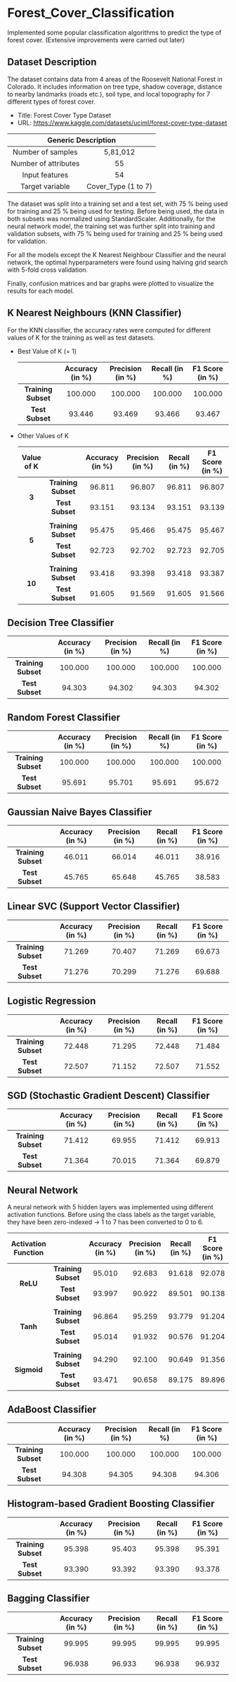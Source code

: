 # Forest_Cover_Classification
Implemented some popular classification algorithms to predict the type of forest cover. (Extensive improvements were carried out later)

## Dataset Description
The dataset contains data from 4 areas of the Roosevelt National Forest in Colorado. It includes information on tree type, shadow coverage, distance to nearby landmarks (roads etc.), soil type, and local topography for 7 different types of forest cover.
* Title: Forest Cover Type Dataset
* URL: https://www.kaggle.com/datasets/uciml/forest-cover-type-dataset
<table>
<thead>
  <tr>
    <th align="center" colspan="2">Generic Description</th>
  </tr>
</thead>
<tbody>
  <tr>
    <td align="center">Number of samples</td>
    <td align="center">5,81,012</td>
  </tr>
  <tr>
    <td align="center">Number of attributes</td>
    <td align="center">55</td>
  </tr>
  <tr>
    <td align="center">Input features</td>
    <td align="center">54</td>
  </tr>
  <tr>
    <td align="center">Target variable</td>
    <td align="center">Cover_Type (1 to 7)</td>
  </tr>
</tbody>
</table>

The dataset was split into a training set and a test set, with 75 % being used for training and 25 % being used for testing. Before being used, the data in both subsets was normalized using StandardScaler. Additionally, for the neural network model, the training set was further split into training and validation subsets, with 75 % being used for training and 25 % being used for validation.

For all the models except the K Nearest Neighbour Classifier and the neural network, the optimal hyperparameters were found using halving grid search with 5-fold cross validation.

Finally, confusion matrices and bar graphs were plotted to visualize the results for each model.

## K Nearest Neighbours (KNN Classifier)
For the KNN classifier, the accuracy rates were computed for different values of K for the training as well as test datasets.
* Best Value of K (= 1)
  <table>
  <thead>
    <tr>
      <th align="center"></th>
      <th align="center">Accuracy (in %)</th>
      <th align="center">Precision (in %)</th>
      <th align="center">Recall (in %)</th>
      <th align="center">F1 Score (in %)</th>
    </tr>
  </thead>
  <tbody>
    <tr>
      <td align="center"><strong>Training Subset</strong></td>
      <td align="center">100.000</td>
      <td align="center">100.000</td>
      <td align="center">100.000</td>
      <td align="center">100.000</td>
    </tr>
    <tr>
      <td align="center"><strong>Test Subset</strong></td>
      <td align="center">93.446</td>
      <td align="center">93.469</td>
      <td align="center">93.466</td>
      <td align="center">93.467</td>
    </tr>
  </tbody>
  </table>

* Other Values of K
  <table>
  <thead>
    <tr>
      <th align="center">Value of K</th>
      <th align="center"></th>
      <th align="center">Accuracy (in %)</th>
      <th align="center">Precision (in %)</th>
      <th align="center">Recall (in %)</th>
      <th align="center">F1 Score (in %)</th>
    </tr>
  </thead>
  <tbody>
    <tr>
      <td align="center" rowspan="2"><strong>3</strong></td>
      <td align="center"><strong>Training Subset</strong></td>
      <td align="center">96.811</td>
      <td align="center">96.807</td>
      <td align="center">96.811</td>
      <td align="center">96.807</td>
    </tr>
    <tr>
      <td align="center"><strong>Test Subset</strong></td>
      <td align="center">93.151</td>
      <td align="center">93.134</td>
      <td align="center">93.151</td>
      <td align="center">93.139</td>
    </tr>
    <tr>
      <td align="center" colspan="6"></td>
    </tr>
    <tr>
      <td align="center" rowspan="2"><strong>5</strong></td>
      <td align="center"><strong>Training Subset</strong></td>
      <td align="center">95.475</td>
      <td align="center">95.466</td>
      <td align="center">95.475</td>
      <td align="center">95.467</td>
    </tr>
    <tr>
      <td align="center"><strong>Test Subset</strong></td>
      <td align="center">92.723</td>
      <td align="center">92.702</td>
      <td align="center">92.723</td>
      <td align="center">92.705</td>
    </tr>
    <tr>
      <td align="center" colspan="6"></td>
    </tr>
    <tr>
      <td align="center" rowspan="2"><strong>10</strong></td>
      <td align="center"><strong>Training Subset</strong></td>
      <td align="center">93.418</td>
      <td align="center">93.398</td>
      <td align="center">93.418</td>
      <td align="center">93.387</td>
    </tr>
    <tr>
      <td align="center"><strong>Test Subset</strong></td>
      <td align="center">91.605</td>
      <td align="center">91.569</td>
      <td align="center">91.605</td>
      <td align="center">91.566</td>
    </tr>
  </tbody>
  </table>

## Decision Tree Classifier
  <table>
  <thead>
    <tr>
      <th align="center"></th>
      <th align="center">Accuracy (in %)</th>
      <th align="center">Precision (in %)</th>
      <th align="center">Recall (in %)</th>
      <th align="center">F1 Score (in %)</th>
    </tr>
  </thead>
  <tbody>
    <tr>
      <td align="center"><strong>Training Subset</strong></td>
      <td align="center">100.000</td>
      <td align="center">100.000</td>
      <td align="center">100.000</td>
      <td align="center">100.000</td>
    </tr>
    <tr>
      <td align="center"><strong>Test Subset</strong></td>
      <td align="center">94.303</td>
      <td align="center">94.302</td>
      <td align="center">94.303</td>
      <td align="center">94.302</td>
    </tr>
  </tbody>
  </table>

## Random Forest Classifier
  <table>
  <thead>
    <tr>
      <th align="center"></th>
      <th align="center">Accuracy (in %)</th>
      <th align="center">Precision (in %)</th>
      <th align="center">Recall (in %)</th>
      <th align="center">F1 Score (in %)</th>
    </tr>
  </thead>
  <tbody>
    <tr>
      <td align="center"><strong>Training Subset</strong></td>
      <td align="center">100.000</td>
      <td align="center">100.000</td>
      <td align="center">100.000</td>
      <td align="center">100.000</td>
    </tr>
    <tr>
      <td align="center"><strong>Test Subset</strong></td>
      <td align="center">95.691</td>
      <td align="center">95.701</td>
      <td align="center">95.691</td>
      <td align="center">95.672</td>
    </tr>
  </tbody>
  </table>

## Gaussian Naive Bayes Classifier
  <table>
  <thead>
    <tr>
      <th align="center"></th>
      <th align="center">Accuracy (in %)</th>
      <th align="center">Precision (in %)</th>
      <th align="center">Recall (in %)</th>
      <th align="center">F1 Score (in %)</th>
    </tr>
  </thead>
  <tbody>
    <tr>
      <td align="center"><strong>Training Subset</strong></td>
      <td align="center">46.011</td>
      <td align="center">66.014</td>
      <td align="center">46.011</td>
      <td align="center">38.916</td>
    </tr>
    <tr>
      <td align="center"><strong>Test Subset</strong></td>
      <td align="center">45.765</td>
      <td align="center">65.648</td>
      <td align="center">45.765</td>
      <td align="center">38.583</td>
    </tr>
  </tbody>
  </table>

## Linear SVC (Support Vector Classifier)
  <table>
  <thead>
    <tr>
      <th align="center"></th>
      <th align="center">Accuracy (in %)</th>
      <th align="center">Precision (in %)</th>
      <th align="center">Recall (in %)</th>
      <th align="center">F1 Score (in %)</th>
    </tr>
  </thead>
  <tbody>
    <tr>
      <td align="center"><strong>Training Subset</strong></td>
      <td align="center">71.269</td>
      <td align="center">70.407</td>
      <td align="center">71.269</td>
      <td align="center">69.673</td>
    </tr>
    <tr>
      <td align="center"><strong>Test Subset</strong></td>
      <td align="center">71.276</td>
      <td align="center">70.299</td>
      <td align="center">71.276</td>
      <td align="center">69.688</td>
    </tr>
  </tbody>
  </table>

## Logistic Regression
  <table>
  <thead>
    <tr>
      <th align="center"></th>
      <th align="center">Accuracy (in %)</th>
      <th align="center">Precision (in %)</th>
      <th align="center">Recall (in %)</th>
      <th align="center">F1 Score (in %)</th>
    </tr>
  </thead>
  <tbody>
    <tr>
      <td align="center"><strong>Training Subset</strong></td>
      <td align="center">72.448</td>
      <td align="center">71.295</td>
      <td align="center">72.448</td>
      <td align="center">71.484</td>
    </tr>
    <tr>
      <td align="center"><strong>Test Subset</strong></td>
      <td align="center">72.507</td>
      <td align="center">71.152</td>
      <td align="center">72.507</td>
      <td align="center">71.552</td>
    </tr>
  </tbody>
  </table>

## SGD (Stochastic Gradient Descent) Classifier
  <table>
  <thead>
    <tr>
      <th align="center"></th>
      <th align="center">Accuracy (in %)</th>
      <th align="center">Precision (in %)</th>
      <th align="center">Recall (in %)</th>
      <th align="center">F1 Score (in %)</th>
    </tr>
  </thead>
  <tbody>
    <tr>
      <td align="center"><strong>Training Subset</strong></td>
      <td align="center">71.412</td>
      <td align="center">69.955</td>
      <td align="center">71.412</td>
      <td align="center">69.913</td>
    </tr>
    <tr>
      <td align="center"><strong>Test Subset</strong></td>
      <td align="center">71.364</td>
      <td align="center">70.015</td>
      <td align="center">71.364</td>
      <td align="center">69.879</td>
    </tr>
  </tbody>
  </table>

## Neural Network
A neural network with 5 hidden layers was implemented using different activation functions. Before using the class labels as the target variable, they have been zero-indexed -> 1 to 7 has been converted to 0 to 6.
  <table>
  <thead>
    <tr>
      <th align="center">Activation Function</th>
      <th align="center"></th>
      <th align="center">Accuracy (in %)</th>
      <th align="center">Precision (in %)</th>
      <th align="center">Recall (in %)</th>
      <th align="center">F1 Score (in %)</th>
    </tr>
  </thead>
  <tbody>
    <tr>
      <td align="center" rowspan="2"><strong>ReLU</strong></td>
      <td align="center"><strong>Training Subset</strong></td>
      <td align="center">95.010</td>
      <td align="center">92.683</td>
      <td align="center">91.618</td>
      <td align="center">92.078</td>
    </tr>
    <tr>
      <td align="center"><strong>Test Subset</strong></td>
      <td align="center">93.997</td>
      <td align="center">90.922</td>
      <td align="center">89.501</td>
      <td align="center">90.138</td>
    </tr>
    <tr>
      <td align="center" colspan="6"></td>
    </tr>
    <tr>
      <td align="center" rowspan="2"><strong>Tanh</strong></td>
      <td align="center"><strong>Training Subset</strong></td>
      <td align="center">96.864</td>
      <td align="center">95.259</td>
      <td align="center">93.779</td>
      <td align="center">91.204</td>
    </tr>
    <tr>
      <td align="center"><strong>Test Subset</strong></td>
      <td align="center">95.014</td>
      <td align="center">91.932</td>
      <td align="center">90.576</td>
      <td align="center">91.204</td>
    </tr>
    <tr>
      <td align="center" colspan="6"></td>
    </tr>
    <tr>
      <td align="center" rowspan="2"><strong>Sigmoid</strong></td>
      <td align="center"><strong>Training Subset</strong></td>
      <td align="center">94.290</td>
      <td align="center">92.100</td>
      <td align="center">90.649</td>
      <td align="center">91.356</td>
    </tr>
    <tr>
      <td align="center"><strong>Test Subset</strong></td>
      <td align="center">93.471</td>
      <td align="center">90.658</td>
      <td align="center">89.175</td>
      <td align="center">89.896</td>
    </tr>
  </tbody>
  </table>

## AdaBoost Classifier
  <table>
  <thead>
    <tr>
      <th align="center"></th>
      <th align="center">Accuracy (in %)</th>
      <th align="center">Precision (in %)</th>
      <th align="center">Recall (in %)</th>
      <th align="center">F1 Score (in %)</th>
    </tr>
  </thead>
  <tbody>
    <tr>
      <td align="center"><strong>Training Subset</strong></td>
      <td align="center">100.000</td>
      <td align="center">100.000</td>
      <td align="center">100.000</td>
      <td align="center">100.000</td>
    </tr>
    <tr>
      <td align="center"><strong>Test Subset</strong></td>
      <td align="center">94.308</td>
      <td align="center">94.305</td>
      <td align="center">94.308</td>
      <td align="center">94.306</td>
    </tr>
  </tbody>
  </table>

## Histogram-based Gradient Boosting Classifier
  <table>
  <thead>
    <tr>
      <th align="center"></th>
      <th align="center">Accuracy (in %)</th>
      <th align="center">Precision (in %)</th>
      <th align="center">Recall (in %)</th>
      <th align="center">F1 Score (in %)</th>
    </tr>
  </thead>
  <tbody>
    <tr>
      <td align="center"><strong>Training Subset</strong></td>
      <td align="center">95.398</td>
      <td align="center">95.403</td>
      <td align="center">95.398</td>
      <td align="center">95.391</td>
    </tr>
    <tr>
      <td align="center"><strong>Test Subset</strong></td>
      <td align="center">93.390</td>
      <td align="center">93.392</td>
      <td align="center">93.390</td>
      <td align="center">93.378</td>
    </tr>
  </tbody>
  </table>

## Bagging Classifier
  <table>
  <thead>
    <tr>
      <th align="center"></th>
      <th align="center">Accuracy (in %)</th>
      <th align="center">Precision (in %)</th>
      <th align="center">Recall (in %)</th>
      <th align="center">F1 Score (in %)</th>
    </tr>
  </thead>
  <tbody>
    <tr>
      <td align="center"><strong>Training Subset</strong></td>
      <td align="center">99.995</td>
      <td align="center">99.995</td>
      <td align="center">99.995</td>
      <td align="center">99.995</td>
    </tr>
    <tr>
      <td align="center"><strong>Test Subset</strong></td>
      <td align="center">96.938</td>
      <td align="center">96.933</td>
      <td align="center">96.938</td>
      <td align="center">96.932</td>
    </tr>
  </tbody>
  </table>
